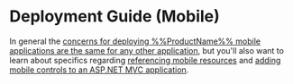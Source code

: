 ﻿<!--
|metadata|
{
    "fileName": "deployment-guide-mobile",
    "controlName": "",
    "tags": []
}
|metadata|
-->

# Deployment Guide (Mobile)

In general the [concerns for deploying %%ProductName%% mobile applications are the same for any other application](Deployment-Guide.html), but you'll also want to learn about specifics regarding [referencing mobile resources](Referencing-Mobile-Resources-in-NetAdvantage-for-jQuery.html) and [adding mobile controls to an ASP.NET MVC application](Adding-Mobile-Ignite-UI-Controls-to-an-ASP.NET-MVC-Application.html).